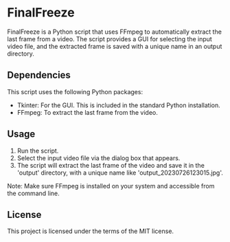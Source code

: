 # FinalFreeze

FinalFreeze is a Python script that uses FFmpeg to automatically extract the last frame from a video. The script provides a GUI for selecting the input video file, and the extracted frame is saved with a unique name in an output directory.

## Dependencies

This script uses the following Python packages:

- Tkinter: For the GUI. This is included in the standard Python installation.
- FFmpeg: To extract the last frame from the video.

## Usage

1. Run the script.
2. Select the input video file via the dialog box that appears.
3. The script will extract the last frame of the video and save it in the 'output' directory, with a unique name like 'output_20230726123015.jpg'.

Note: Make sure FFmpeg is installed on your system and accessible from the command line.

## License

This project is licensed under the terms of the MIT license.
